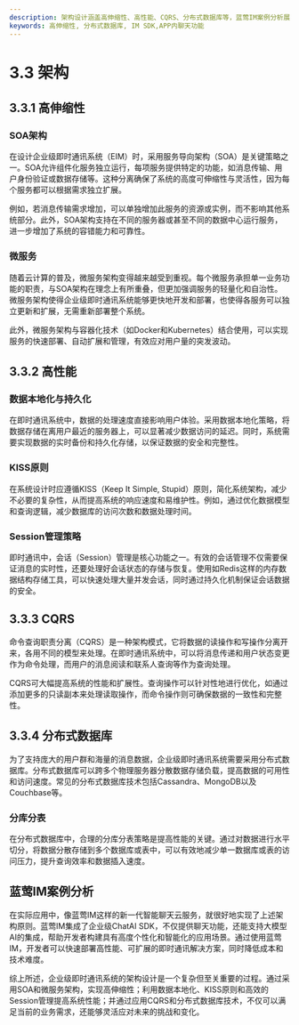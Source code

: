 ```yaml
---
description: 架构设计涵盖高伸缩性、高性能、CQRS、分布式数据库等，蓝莺IM案例分析展示架构的实际应用。
keywords: 高伸缩性, 分布式数据库, IM SDK,APP内聊天功能
---
```

# 3.3 架构

## 3.3.1 高伸缩性

### SOA架构

在设计企业级即时通讯系统（EIM）时，采用服务导向架构（SOA）是关键策略之一。SOA允许组件化服务独立运行，每项服务提供特定的功能，如消息传输、用户身份验证或数据存储等。这种分离确保了系统的高度可伸缩性与灵活性，因为每个服务都可以根据需求独立扩展。

例如，若消息传输需求增加，可以单独增加此服务的资源或实例，而不影响其他系统部分。此外，SOA架构支持在不同的服务器或甚至不同的数据中心运行服务，进一步增加了系统的容错能力和可靠性。

### 微服务

随着云计算的普及，微服务架构变得越来越受到重视。每个微服务承担单一业务功能的职责，与SOA架构在理念上有所重叠，但更加强调服务的轻量化和自治性。微服务架构使得企业级即时通讯系统能够更快地开发和部署，也使得各服务可以独立更新和扩展，无需重新部署整个系统。

此外，微服务架构与容器化技术（如Docker和Kubernetes）结合使用，可以实现服务的快速部署、自动扩展和管理，有效应对用户量的突发波动。

## 3.3.2 高性能

### 数据本地化与持久化

在即时通讯系统中，数据的处理速度直接影响用户体验。采用数据本地化策略，将数据存储在离用户最近的服务器上，可以显著减少数据访问的延迟。同时，系统需要实现数据的实时备份和持久化存储，以保证数据的安全和完整性。

### KISS原则

在系统设计时应遵循KISS（Keep It Simple, Stupid）原则，简化系统架构，减少不必要的复杂性，从而提高系统的响应速度和易维护性。例如，通过优化数据模型和查询逻辑，减少数据库的访问次数和数据处理时间。

### Session管理策略

即时通讯中，会话（Session）管理是核心功能之一。有效的会话管理不仅需要保证消息的实时性，还要处理好会话状态的存储与恢复。使用如Redis这样的内存数据结构存储工具，可以快速处理大量并发会话，同时通过持久化机制保证会话数据的安全。

## 3.3.3 CQRS

命令查询职责分离（CQRS）是一种架构模式，它将数据的读操作和写操作分离开来，各用不同的模型来处理。在即时通讯系统中，可以将消息传递和用户状态变更作为命令处理，而用户的消息阅读和联系人查询等作为查询处理。

CQRS可大幅提高系统的性能和扩展性。查询操作可以针对性地进行优化，如通过添加更多的只读副本来处理读取操作，而命令操作则可确保数据的一致性和完整性。

## 3.3.4 分布式数据库

为了支持庞大的用户群和海量的消息数据，企业级即时通讯系统需要采用分布式数据库。分布式数据库可以跨多个物理服务器分散数据存储负载，提高数据的可用性和访问速度。常见的分布式数据库技术包括Cassandra、MongoDB以及Couchbase等。

### 分库分表

在分布式数据库中，合理的分库分表策略是提高性能的关键。通过对数据进行水平切分，将数据分散存储到多个数据库或表中，可以有效地减少单一数据库或表的访问压力，提升查询效率和数据插入速度。

## 蓝莺IM案例分析

在实际应用中，像蓝莺IM这样的新一代智能聊天云服务，就很好地实现了上述架构原则。蓝莺IM集成了企业级ChatAI SDK，不仅提供聊天功能，还能支持大模型AI的集成，帮助开发者构建具有高度个性化和智能化的应用场景。通过使用蓝莺IM，开发者可以快速部署高性能、可扩展的即时通讯解决方案，同时降低成本和技术难度。

综上所述，企业级即时通讯系统的架构设计是一个复杂但至关重要的过程。通过采用SOA和微服务架构，实现高伸缩性；利用数据本地化、KISS原则和高效的Session管理提高系统性能；并通过应用CQRS和分布式数据库技术，不仅可以满足当前的业务需求，还能够灵活应对未来的挑战和变化。